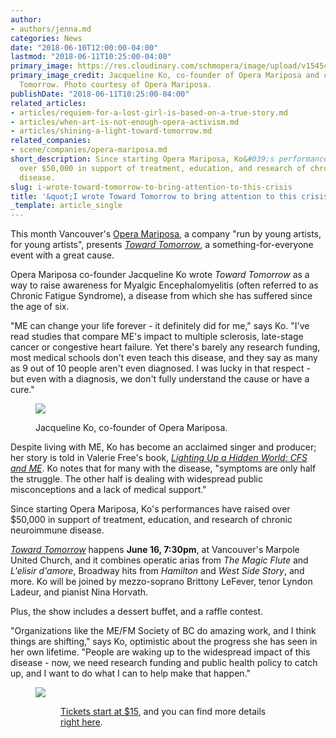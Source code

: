 ```yaml
---
author:
- authors/jenna.md
categories: News
date: "2018-06-10T12:00:00-04:00"
lastmod: "2018-06-11T10:25:00-04:00"
primary_image: https://res.cloudinary.com/schmopera/image/upload/v1545409169/media/webhook-uploads/1528726738539/sqJacquelineKo_1.jpg.jpg
primary_image_credit: Jacqueline Ko, co-founder of Opera Mariposa and creator of Toward
  Tomorrow. Photo courtesy of Opera Mariposa.
publishDate: "2018-06-11T10:25:00-04:00"
related_articles:
- articles/requiem-for-a-lost-girl-is-based-on-a-true-story.md
- articles/when-art-is-not-enough-opera-activism.md
- articles/shining-a-light-toward-tomorrow.md
related_companies:
- scene/companies/opera-mariposa.md
short_description: Since starting Opera Mariposa, Ko&#039;s performances have raised
  over $50,000 in support of treatment, education, and research of chronic neuroimmune
  disease.
slug: i-wrote-toward-tomorrow-to-bring-attention-to-this-crisis
title: '&quot;I wrote Toward Tomorrow to bring attention to this crisis.&quot;'
_template: article_single
---
```


This month Vancouver's [Opera Mariposa](/scene/companies/opera-mariposa/), a company "run by young artists, for young artists", presents [*Toward Tomorrow*](http://operamariposa.com/schedule), a something-for-everyone event with a great cause.

Opera Mariposa co-founder Jacqueline Ko wrote *Toward Tomorrow* as a way to raise awareness for Myalgic Encephalomyelitis (often referred to as Chronic Fatigue Syndrome), a disease from which she has suffered since the age of six.

"ME can change your life forever - it definitely did for me," says Ko. "I've read studies that compare ME's impact to multiple sclerosis, late-stage cancer or congestive heart failure. Yet there's barely any research funding, most medical schools don't even teach this disease, and they say as many as 9 out of 10 people aren't even diagnosed. I was lucky in that respect - but even with a diagnosis, we don't fully understand the cause or have a cure."

<figure data-type="image">

![](https://res.cloudinary.com/schmopera/image/upload/v1545409169/media/webhook-uploads/1528726861571/JacquelineKo_promo_1_web.jpg.jpg)

<figcaption>Jacqueline Ko, co-founder of Opera Mariposa.</figcaption>
</figure>

Despite living with ME, Ko has become an acclaimed singer and producer; her story is told in Valerie Free's book, [*Lighting Up a Hidden World: CFS and ME*](http://www.valeriefree.org/). Ko notes that for many with the disease, "symptoms are only half the struggle. The other half is dealing with widespread public misconceptions and a lack of medical support."

Since starting Opera Mariposa, Ko's performances have raised over $50,000 in support of treatment, education, and research of chronic neuroimmune disease.

[*Toward Tomorrow*](http://operamariposa.com/schedule) happens **June 16, 7:30pm**, at Vancouver's Marpole United Church, and it combines operatic arias from *The Magic Flute* and *L'elisir d'amore*, Broadway hits from *Hamilton* and *West Side Story*, and more. Ko will be joined by mezzo-soprano Brittony LeFever, tenor Lyndon Ladeur, and pianist Nina Horvath. 

Plus, the show includes a dessert buffet, and a raffle contest.

"Organizations like the ME/FM Society of BC do amazing work, and I think things are shifting," says Ko, optimistic about the progress she has seen in her own lifetime. "People are waking up to the widespread impact of this disease - now, we need research funding and public health policy to catch up, and I want to do what I can to help make that happen."

<figure data-type="image">

![](https://res.cloudinary.com/schmopera/image/upload/v1545409169/media/webhook-uploads/1528726902404/TowardTomorrow_poster_web_600.jpg.jpg)

<figure>

[Tickets start at $15](http://operamariposa.com/tickets), and you can find more details [right here](http://operamariposa.com/schedule).
